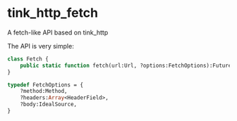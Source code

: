 # tink_http_fetch

A fetch-like API based on tink_http

The API is very simple:

```haxe
class Fetch {
	public static function fetch(url:Url, ?options:FetchOptions):Future<IncomingResponse>;
}

typedef FetchOptions = {
	?method:Method,
	?headers:Array<HeaderField>,
	?body:IdealSource,
}
```